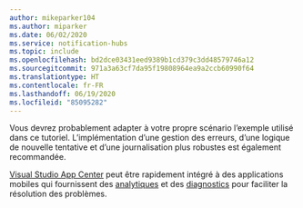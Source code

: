 ```yaml
---
author: mikeparker104
ms.author: miparker
ms.date: 06/02/2020
ms.service: notification-hubs
ms.topic: include
ms.openlocfilehash: bd2dce03431eed9389b1cd379c3dd48579746a12
ms.sourcegitcommit: 971a3a63cf7da95f19808964ea9a2ccb60990f64
ms.translationtype: HT
ms.contentlocale: fr-FR
ms.lasthandoff: 06/19/2020
ms.locfileid: "85095282"
---
```

Vous devrez probablement adapter à votre propre scénario l’exemple utilisé dans ce tutoriel. L’implémentation d’une gestion des erreurs, d’une logique de nouvelle tentative et d’une journalisation plus robustes est également recommandée. 

[Visual Studio App Center](https://appcenter.ms) peut être rapidement intégré à des applications mobiles qui fournissent des [analytiques](https://docs.microsoft.com/appcenter/analytics) et des [diagnostics](https://docs.microsoft.com/appcenter/diagnostics/) pour faciliter la résolution des problèmes.
